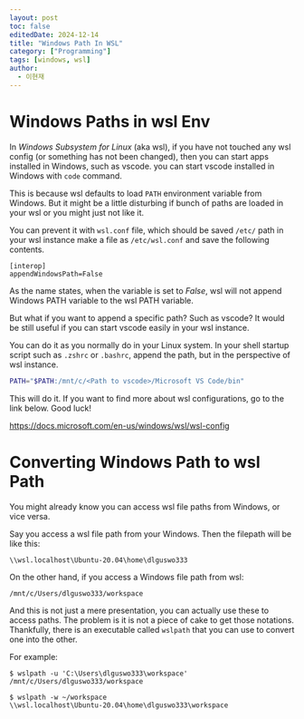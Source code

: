 ```yaml
---
layout: post
toc: false
editedDate: 2024-12-14
title: "Windows Path In WSL"
category: ["Programming"]
tags: [windows, wsl]
author:
  - 이현재
---
```


# Windows Paths in wsl Env
In *Windows Subsystem for Linux* (aka wsl),
if you have not touched any wsl config
(or something has not been changed),
then you can start apps installed in Windows,
such as vscode. you can start vscode installed
in Windows with `code` command.
<!--more-->

This is because wsl defaults to load `PATH`
environment variable from Windows.
But it might be a little disturbing if
bunch of paths are loaded in your wsl
or you might just not like it.

You can prevent it with `wsl.conf` file,
which should be saved `/etc/` path in your wsl instance
make a file as `/etc/wsl.conf` and save the following
contents.

```text
[interop]
appendWindowsPath=False
```

As the name states, when the variable is set to *False*,
wsl will not append Windows PATH
variable to the wsl PATH variable.

But what if you want to append a specific path?
Such as vscode? It would be still useful if you can start
vscode easily in your wsl instance.

You can do it as you normally do in your Linux system.
In your shell startup script such as `.zshrc` or
`.bashrc`, append the path, but in the
perspective of wsl instance.

```bash
PATH="$PATH:/mnt/c/<Path to vscode>/Microsoft VS Code/bin"
```

This will do it. If you want to find more about
wsl configurations, go to the link below. Good luck!

<https://docs.microsoft.com/en-us/windows/wsl/wsl-config>

# Converting Windows Path to wsl Path
You might already know you can access wsl file paths from Windows,
or vice versa.

Say you access a wsl file path from your Windows.
Then the filepath will be like this:
```
\\wsl.localhost\Ubuntu-20.04\home\dlguswo333
```

On the other hand, if you access a Windows file path from wsl:
```
/mnt/c/Users/dlguswo333/workspace
```

And this is not just a mere presentation, you can actually use these
to access paths.
The problem is it is not a piece of cake to get those notations.
Thankfully, there is an executable called `wslpath` that you can use
to convert one into the other.

For example:
```shell
$ wslpath -u 'C:\Users\dlguswo333\workspace'
/mnt/c/Users/dlguswo333/workspace

$ wslpath -w ~/workspace 
\\wsl.localhost\Ubuntu-20.04\home\dlguswo333\workspace
```
